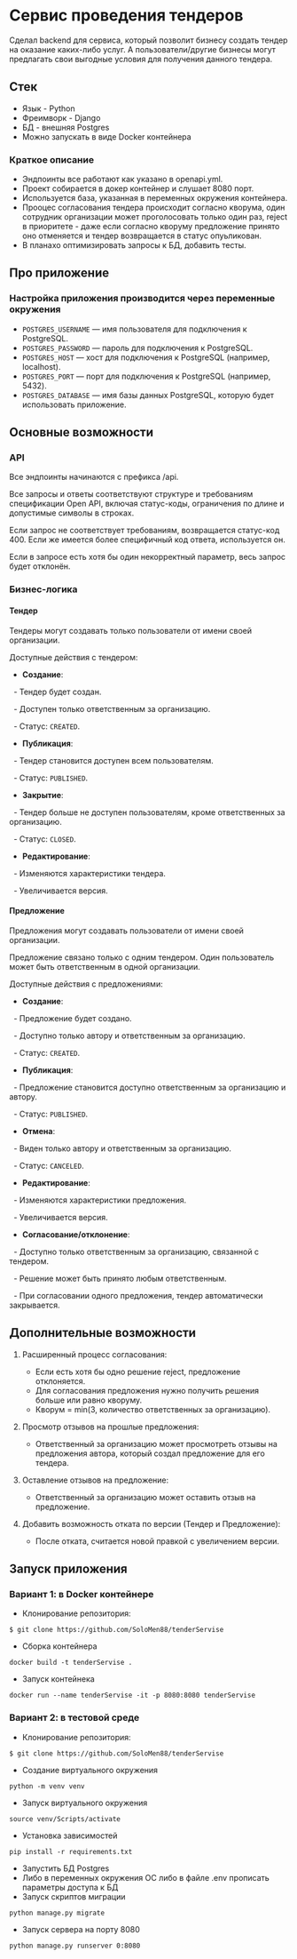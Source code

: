 # Сервис проведения тендеров

Сделал backend для сервиса, который позволит бизнесу создать тендер на оказание каких-либо услуг. А пользователи/другие бизнесы могут предлагать свои выгодные условия для получения данного тендера.

## Стек
* Язык - Python
* Фреимворк - Django
* БД - внешняя Postgres
* Можно запускать в виде Docker контейнера

### Краткое описание

* Эндпоинты все работают как указано в openapi.yml.
* Проект собирается в докер контейнер и слушает 8080 порт.
* Используется база, указанная в переменных окружения контейнера.
* Прооцес согласования тендера происходит согласно кворума, один сотрудник организации может проголосовать только один раз, reject  в приоритете - даже если согласно кворуму предложение принято оно отменяется и тендер возвращается в статус опуьликован.
* В планахо оптимизировать запросы к БД, добавить тесты.


## Про приложение

### Настройка приложения производится через переменные окружения

- `POSTGRES_USERNAME` — имя пользователя для подключения к PostgreSQL.
- `POSTGRES_PASSWORD` — пароль для подключения к PostgreSQL.
- `POSTGRES_HOST` — хост для подключения к PostgreSQL (например, localhost).
- `POSTGRES_PORT` — порт для подключения к PostgreSQL (например, 5432).
- `POSTGRES_DATABASE` — имя базы данных PostgreSQL, которую будет использовать приложение.

## Основные возможности

### API
Все эндпоинты начинаются с префикса /api.

Все запросы и ответы соответствуют структуре и требованиям спецификации Open API, включая статус-коды, ограничения по длине и допустимые символы в строках.

Если запрос не соответствует требованиям, возвращается статус-код 400. Если же имеется более специфичный код ответа, используется он.

Если в запросе есть хотя бы один некорректный параметр, весь запрос будет отклонён.

### Бизнес-логика
#### Тендер

Тендеры могут создавать только пользователи от имени своей организации.

Доступные действия с тендером:

- **Создание**:

  - Тендер будет создан.

  - Доступен только ответственным за организацию.

  - Статус: `CREATED`.

- **Публикация**:

  - Тендер становится доступен всем пользователям.

  - Статус: `PUBLISHED`.

- **Закрытие**:

  - Тендер больше не доступен пользователям, кроме ответственных за организацию.

  - Статус: `CLOSED`.

- **Редактирование**:

  - Изменяются характеристики тендера.

  - Увеличивается версия.

#### Предложение

Предложения могут создавать пользователи от имени своей организации.

Предложение связано только с одним тендером. Один пользователь может быть ответственным в одной организации.

Доступные действия с предложениями:

- **Создание**:

  - Предложение будет создано.

  - Доступно только автору и ответственным за организацию.

  - Статус: `CREATED`.

- **Публикация**:

  - Предложение становится доступно ответственным за организацию и автору.

  - Статус: `PUBLISHED`.

- **Отмена**:

  - Виден только автору и ответственным за организацию.

  - Статус: `CANCELED`.

- **Редактирование**:

  - Изменяются характеристики предложения.

  - Увеличивается версия.

- **Согласование/отклонение**:

  - Доступно только ответственным за организацию, связанной с тендером.

  - Решение может быть принято любым ответственным.

  - При согласовании одного предложения, тендер автоматически закрывается.

## Дополнительные возможности

1. Расширенный процесс согласования:

   - Если есть хотя бы одно решение reject, предложение отклоняется.
   
   - Для согласования предложения нужно получить решения больше или равно кворуму.
   
   - Кворум = min(3, количество ответственных за организацию).

3. Просмотр отзывов на прошлые предложения:

   - Ответственный за организацию может просмотреть отзывы на предложения автора, который создал предложение для его тендера.

5. Оставление отзывов на предложение:

   - Ответственный за организацию может оставить отзыв на предложение.

7. Добавить возможность отката по версии (Тендер и Предложение):

   - После отката, считается новой правкой с увеличением версии.


## Запуск приложения

### Вариант 1: в Docker контейнере
* Клонирование репозитория:
```
$ git clone https://github.com/SoloMen88/tenderServise
```
* Сборка контейнера
```
docker build -t tenderServise .
```
* Запуск контейнека
```
docker run --name tenderServise -it -p 8080:8080 tenderServise
```

### Вариант 2: в тестовой среде
* Клонирование репозитория:
```
$ git clone https://github.com/SoloMen88/tenderServise
```
* Создание виртуального окружения
```
python -m venv venv
```
* Запуск виртуального окружения
```
source venv/Scripts/activate
```
* Установка зависимостей
```
pip install -r requirements.txt
```
* Запустить БД Postgres
* Либо в переменных окружения ОС либо в файле .env прописать параметры доступа к БД
* Запуск скриптов миграции
```
python manage.py migrate
```
* Запуск сервера на порту 8080
```
python manage.py runserver 0:8080
```